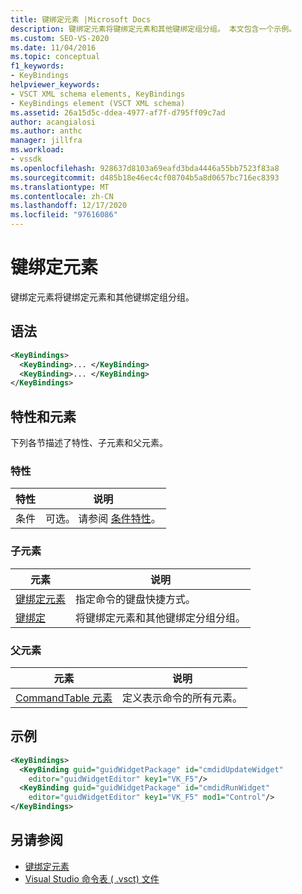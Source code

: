 ```yaml
---
title: 键绑定元素 |Microsoft Docs
description: 键绑定元素将键绑定元素和其他键绑定组分组。 本文包含一个示例。
ms.custom: SEO-VS-2020
ms.date: 11/04/2016
ms.topic: conceptual
f1_keywords:
- KeyBindings
helpviewer_keywords:
- VSCT XML schema elements, KeyBindings
- KeyBindings element (VSCT XML schema)
ms.assetid: 26a15d5c-ddea-4977-af7f-d795ff09c7ad
author: acangialosi
ms.author: anthc
manager: jillfra
ms.workload:
- vssdk
ms.openlocfilehash: 928637d8103a69eafd3bda4446a55bb7523f83a8
ms.sourcegitcommit: d485b18e46ec4cf08704b5a8d0657bc716ec8393
ms.translationtype: MT
ms.contentlocale: zh-CN
ms.lasthandoff: 12/17/2020
ms.locfileid: "97616086"
---
```

# <a name="keybindings-element"></a>键绑定元素
键绑定元素将键绑定元素和其他键绑定组分组。

## <a name="syntax"></a>语法

```xml
<KeyBindings>
  <KeyBinding>... </KeyBinding>
  <KeyBinding>... </KeyBinding>
</KeyBindings>
```

## <a name="attributes-and-elements"></a>特性和元素
 下列各节描述了特性、子元素和父元素。

### <a name="attributes"></a>特性

|特性|说明|
|---------------|-----------------|
|条件|可选。 请参阅 [条件特性](../extensibility/vsct-xml-schema-conditional-attributes.md)。|

### <a name="child-elements"></a>子元素

|元素|说明|
|-------------|-----------------|
|[键绑定元素](../extensibility/keybinding-element.md)|指定命令的键盘快捷方式。|
|[键绑定](../extensibility/keybindings-element.md)|将键绑定元素和其他键绑定分组分组。|

### <a name="parent-elements"></a>父元素

|元素|说明|
|-------------|-----------------|
|[CommandTable 元素](../extensibility/commandtable-element.md)|定义表示命令的所有元素。|

## <a name="example"></a>示例

```xml
<KeyBindings>
  <KeyBinding guid="guidWidgetPackage" id="cmdidUpdateWidget"
    editor="guidWidgetEditor" key1="VK_F5"/>
  <KeyBinding guid="guidWidgetPackage" id="cmdidRunWidget"
    editor="guidWidgetEditor" key1="VK_F5" mod1="Control"/>
</KeyBindings>
```

## <a name="see-also"></a>另请参阅
- [键绑定元素](../extensibility/keybinding-element.md)
- [Visual Studio 命令表 ( .vsct) 文件](../extensibility/internals/visual-studio-command-table-dot-vsct-files.md)
